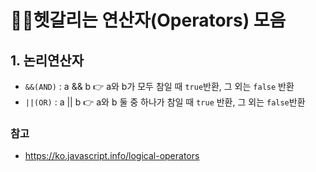# 🤷‍♂️헷갈리는 연산자(Operators) 모음

## 1. 논리연산자
- ```&&(AND)``` : a && b 👉 a와 b가 모두 참일 때 ```true```반환, 그 외는 ```false``` 반환
- ```||(OR)``` : a || b 👉 a와 b 둘 중 하나가 참일 때 ```true``` 반환, 그 외는 ```false```반환

### 참고
- https://ko.javascript.info/logical-operators
